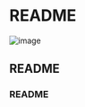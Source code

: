 # README
 
 ![image](https://user-images.githubusercontent.com/84013006/118114211-9ff21280-b42a-11eb-971d-0ad4f6057a60.png)
 
## README
### README
